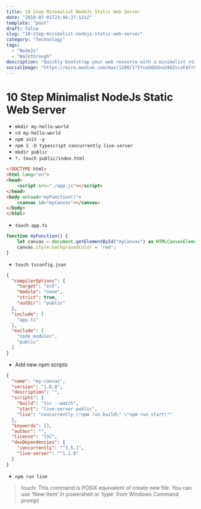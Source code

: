 ```yaml
---
title: 10 Step Minimalist NodeJs Static Web Server
date: "2019-07-01T23:46:37.121Z"
template: "post"
draft: false
slug: "10-step-minimalist-nodejs-static-web-server"
category: "Technology"
tags:
  - "NodeJs"
  - "Walkthrough"
description: "Quickly bootstrap your web resource with a minimalist static server"
socialImage: "https://miro.medium.com/max/1200/1*5YnaGQGUna24GZvcaFAfrQ.png"
---
```


# 10 Step Minimalist NodeJs Static Web Server

- ```mkdir my-hello-world```
- ```cd my-hello-world```
- ```npm init -y```
- ```npm I -D typescript concurrently live-server```
- ```mkdir public```
- ```*. touch public/index.html```
```html
<!DOCTYPE html>
<html lang="en">
<head>
    <script src="./app.js"></script>
</head>
<body onload="myFunction()">
    <canvas id="myCanvas"></canvas>
</body>
</html>
```
- ```touch app.ts```
```js
function myFunction() {
    let canvas = document.getElementById("myCanvas") as HTMLCanvasElement;
    canvas.style.backgroundColor = 'red';
}
```
- ```touch tsconfig.json```
```json
{
  "compilerOptions": {
    "target": "es5",
    "module": "none",
    "strict": true,
    "outDir": "public"
  },
  "include": [
    "app.ts"
  ],
  "exclude": [
    "node_modules",
    "public"
  ]
}
```
- Add new npm scripts
```json
{
  "name": "my-canvas",
  "version": "1.0.0",
  "description": "",
  "scripts": {
    "build": "tsc --watch",
    "start": "live-server public",
    "live": "concurrently \"npm run build\" \"npm run start\""
  },
  "keywords": [],
  "author": "",
  "license": "ISC",
  "devDependencies": {
    "concurrently": "^3.5.1",
    "live-server": "^1.2.0"
  }
}
```
- ```npm run live```

> touch: This command is POSIX equivalent of create new file. You can use ‘New-Item’ in powershell or ‘type’ from Windows Command prompt